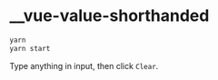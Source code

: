 # __vue-value-shorthanded

```bash
yarn
yarn start
```

Type anything in input, then click `Clear`. 